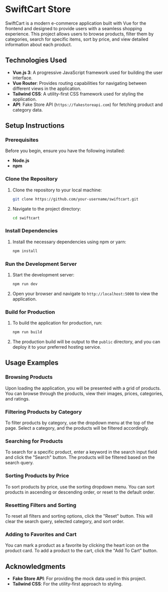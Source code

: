# SwiftCart Store

SwiftCart is a modern e-commerce application built with Vue for the frontend and designed to provide users with a seamless shopping experience. This project allows users to browse products, filter them by categories, search for specific items, sort by price, and view detailed information about each product.

## Technologies Used

- **Vue.js 3**: A progressive JavaScript framework used for building the user interface.
- **Vue Router**: Provides routing capabilities for navigating between different views in the application.
- **Tailwind CSS**: A utility-first CSS framework used for styling the application.
- **API**: Fake Store API (`https://fakestoreapi.com`) for fetching product and category data.

## Setup Instructions

### Prerequisites

Before you begin, ensure you have the following installed:

- **Node.js**
- **npm** 

### Clone the Repository

1. Clone the repository to your local machine:

   ```bash
   git clone https://github.com/your-username/swiftcart.git
   ```

2. Navigate to the project directory:

   ```bash
   cd swiftcart
   ```

### Install Dependencies

1. Install the necessary dependencies using npm or yarn:

   ```bash
   npm install
   ```

### Run the Development Server

1. Start the development server:

   ```bash
   npm run dev
   ```

2. Open your browser and navigate to `http://localhost:5000` to view the application.

### Build for Production

1. To build the application for production, run:

   ```bash
   npm run build
   ```

2. The production build will be output to the `public` directory, and you can deploy it to your preferred hosting service.

## Usage Examples
### Browsing Products
Upon loading the application, you will be presented with a grid of products. You can browse through the products, view their images, prices, categories, and ratings.

### Filtering Products by Category
To filter products by category, use the dropdown menu at the top of the page. Select a category, and the products will be filtered accordingly.

### Searching for Products
To search for a specific product, enter a keyword in the search input field and click the "Search" button. The products will be filtered based on the search query.

### Sorting Products by Price
To sort products by price, use the sorting dropdown menu. You can sort products in ascending or descending order, or reset to the default order.

### Resetting Filters and Sorting
To reset all filters and sorting options, click the "Reset" button. This will clear the search query, selected category, and sort order.

### Adding to Favorites and Cart
You can mark a product as a favorite by clicking the heart icon on the product card. To add a product to the cart, click the "Add To Cart" button.

## Acknowledgments

- **Fake Store API**: For providing the mock data used in this project.
- **Tailwind CSS**: For the utility-first approach to styling.
